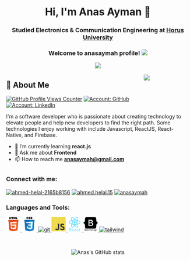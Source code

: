 <h1 align="center">Hi, I'm Anas Ayman 👋</h1>

<h3 align="center">Studied Electronics &  Communication Engineering at <a href="Horus University">Horus University </a> </h3>

 <h3 align="center">
  Welcome to anasaymah profile!
  <img src="https://media.giphy.com/media/hvRJCLFzcasrR4ia7z/giphy.gif" width="28">
</h3>
<!-- Typing SVG by DenverCoder1 - https://github.com/DenverCoder1/readme-typing-svg -->
  
  
  <p align="center">
  <a href="https://github.com/DenverCoder1/readme-typing-svg"><img src="https://readme-typing-svg.herokuapp.com/?lines=Front-end%20web%20developer;Always%20learning%20new%20things&font=Fira%20Code&center=true&width=440&height=45&color=f75c7e&vCenter=true&size=22"></a>
</p> 

 
  <img src="https://github.com/mohamedabusrea/mohamedabusrea/blob/master/profile-img.png" align="right" width="25%"/>


  ## 📘 About Me

[![GitHub Profile Views Counter](https://komarev.com/ghpvc/?username=anasaymah)](https://github.com/antonkomarev/github-profile-views-counter)
[![Account: GitHub](https://img.shields.io/badge/Anas%20Ayman-GitHub-2b3137)](https://github.com/anasaymah)
<br>
[![Account: LinkedIn](https://img.shields.io/badge/Anas%20Ayman-LinkedIn-0077b5)](https://www.linkedin.com/in/anasayman/)

I'm a software developer who is passionate about creating technology to elevate people and help new developers to find the right path. Some technologies I enjoy working with include Javascript, ReactJS, React-Native, and Firebase. 
- 🌱 I’m currently learning **react.js**
- 💬 Ask me about **Frontend**
-  📫 How to reach me **anasaymah@gmail.com**
##
</div>



<h3 align="left">Connect with me:</h3>
<p align="left">
<a href="https://linkedin.com/in/anasayman" target="blank"><img align="center" src="https://raw.githubusercontent.com/rahuldkjain/github-profile-readme-generator/master/src/images/icons/Social/linked-in-alt.svg" alt="ahmed-helal-2165b8156" height="30" width="40" /></a>
<a href="https://fb.com/anas.alfaky.9" target="blank"><img align="center" src="https://raw.githubusercontent.com/rahuldkjain/github-profile-readme-generator/master/src/images/icons/Social/facebook.svg" alt="ahmed.helal.15" height="30" width="40" /></a>
<a href="https://instagram.com/anasaymah" target="blank"><img align="center" src="https://raw.githubusercontent.com/rahuldkjain/github-profile-readme-generator/master/src/images/icons/Social/instagram.svg" alt="anasaymah" height="30" width="40" /></a>
</p>
  

<h3 align="left">Languages and Tools:</h3>
<p align="left"> <a href="https://www.w3.org/html/" target="_blank" rel="noreferrer"> <img src="https://raw.githubusercontent.com/devicons/devicon/master/icons/html5/html5-original-wordmark.svg" alt="html5" width="40" height="40"/> </a> <a href="https://www.w3schools.com/css/" target="_blank" rel="noreferrer"> <img src="https://raw.githubusercontent.com/devicons/devicon/master/icons/css3/css3-original-wordmark.svg" alt="css3" width="40" height="40"/> </a>  <a href="https://git-scm.com/" target="_blank" rel="noreferrer"> <img src="https://www.vectorlogo.zone/logos/git-scm/git-scm-icon.svg" alt="git" width="40" height="40"/> </a>  <a href="https://developer.mozilla.org/en-US/docs/Web/JavaScript" target="_blank" rel="noreferrer"> <img src="https://raw.githubusercontent.com/devicons/devicon/master/icons/javascript/javascript-original.svg" alt="javascript" width="40" height="40"/> </a> <a href="https://reactjs.org/" target="_blank" rel="noreferrer"> <img src="https://raw.githubusercontent.com/devicons/devicon/master/icons/react/react-original-wordmark.svg" alt="react" width="40" height="40"/> </a> <a href="https://getbootstrap.com" target="_blank" rel="noreferrer"> <img src="https://raw.githubusercontent.com/devicons/devicon/master/icons/bootstrap/bootstrap-plain-wordmark.svg" alt="bootstrap" width="40" height="40"/> </a> <a href="https://tailwindcss.com/" target="_blank" rel="noreferrer"> <img src="https://www.vectorlogo.zone/logos/tailwindcss/tailwindcss-icon.svg" alt="tailwind" width="40" height="40"/> </a>  </p>
<br>

<div align="center">
 
![Anas's GitHub stats](https://github-readme-stats.vercel.app/api?username=anasaymah&show_icons=true&theme=tokyonight)
